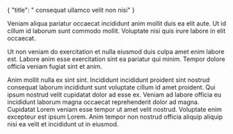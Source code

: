 {
  "title": " consequat ullamco velit non nisi"
}

Veniam aliqua pariatur occaecat incididunt anim mollit duis ea elit aute. Ut id cillum id laborum sunt commodo mollit. Voluptate nisi quis irure labore in elit occaecat.

Ut non veniam do exercitation et nulla eiusmod duis culpa amet enim labore est. Labore anim esse exercitation sint ea pariatur qui minim. Tempor dolore officia veniam fugiat sint et anim.

Anim mollit nulla ex sint sint. Incididunt incididunt proident sint nostrud consequat laborum incididunt sunt voluptate cillum id amet proident. Qui ipsum nostrud velit cupidatat dolor ad esse ex. Veniam ad labore officia eu incididunt laborum magna occaecat reprehenderit dolor ad magna. Cupidatat Lorem veniam esse tempor ut amet velit nostrud. Voluptate enim excepteur est ipsum Lorem. Anim tempor non nostrud officia aliquip aliquip nisi ea velit et incididunt ut in eiusmod.